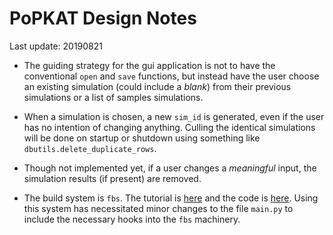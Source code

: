 # PoPKAT Design Notes

Last update: 20190821

- The guiding strategy for the gui application is not to have the conventional `open` and `save` functions, but instead have the user choose an existing simulation (could include a *blank*) from their previous simulations or a list of samples simulations.

- When a simulation is chosen, a new `sim_id` is generated, even if the user has no intention of changing anything. Culling the identical simulations will be done on startup or shutdown using something like `dbutils.delete_duplicate_rows`.

- Though not implemented yet, if a user changes a *meaningful* input, the simulation results (if present) are removed.

- The build system is `fbs`. The tutorial is [here](https://github.com/mherrmann/fbs-tutorial) and the code is [here](https://github.com/mherrmann/fbs). Using this system has necessitated minor changes to the file `main.py` to include the necessary hooks into the `fbs` machinery.
